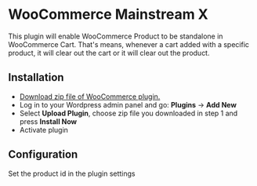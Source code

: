 # WooCommerce Mainstream X

This plugin will enable WooCommerce Product to be standalone in WooCommerce Cart. That's means, whenever a cart added with a specific product, it will clear out the cart or it will clear out the product.

## Installation

* [Download zip file of WooCommerce plugin.](https://github.com/wzul/woocommerce-mainstream-x/archive/refs/heads/main.zip)
* Log in to your Wordpress admin panel and go: **Plugins** -> **Add New**
* Select **Upload Plugin**, choose zip file you downloaded in step 1 and press **Install Now**
* Activate plugin

## Configuration

Set the product id in the plugin settings